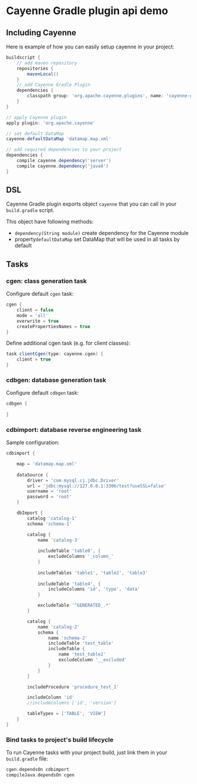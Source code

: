 # Cayenne Gradle plugin api demo

## Including Cayenne

Here is example of how you can easily setup cayenne in your project:
```groovy
buildscript {
    // add maven repository
    repositories {
        mavenLocal()
    }
    // add Cayenne Gradle Plugin
    dependencies {
        classpath group: 'org.apache.cayenne.plugins', name: 'cayenne-gradle-plugin', version: '4.0.M6-SNAPSHOT'
    }
}

// apply Cayenne plugin
apply plugin: 'org.apache.cayenne'

// set default DataMap
cayenne.defaultDataMap 'datamap.map.xml'

// add required dependencies to your project
dependencies {
    compile cayenne.dependency('server')
    compile cayenne.dependency('java8')
}
```

## DSL

Cayenne Gradle plugin exports object ``cayenne`` that you can call in your `build.gradle` script.

This object have following methods:
- ``dependency(String module)`` create dependency for the Cayenne module
- property``defaultDataMap`` set DataMap that will be used in all tasks by default 


## Tasks

### cgen: class generation task 

Configure default `cgen` task:
```groovy
cgen {
    client = false
    mode = 'all'
    overwrite = true
    createPropertiesNames = true
}
```

Define additional cgen task (e.g. for client classes):
```groovy
task clientCgen(type: cayenne.cgen) {
    client = true
}
```

### cdbgen: database generation task
 
Configure default `cdbgen` task:
```groovy
cdbgen {
    
}
```

### cdbimport: database reverse engineering task 

Sample configuration:
```groovy
cdbimport {

    map = 'datamap.map.xml'
    
    dataSource {
        driver = 'com.mysql.cj.jdbc.Driver'
        url = 'jdbc:mysql://127.0.0.1:3306/test?useSSL=false'
        username = 'root'
        password = 'root'
    }

    dbImport {
        catalog 'catalog-1'
        schema 'schema-1'

        catalog {
            name 'catalog-3'
            
            includeTable 'table0', {
                excludeColumns '_column_'
            }
            
            includeTables 'table1', 'table2', 'table3'
            
            includeTable 'table4', {
                includeColumns 'id', 'type', 'data' 
            }

            excludeTable '^GENERATED_.*'
        }

        catalog {
            name 'catalog-2'
            schema {
                name 'schema-2'
                includeTable 'test_table'
                includeTable {
                    name 'test_table2'
                    excludeColumn '__excluded'
                }
            }
        }

        includeProcedure 'procedure_test_1'

        includeColumn 'id'
        //includeColumns ['id', 'version']

        tableTypes = ['TABLE', 'VIEW']
    }
}
```

### Bind tasks to project's build lifecycle
To run Cayenne tasks with your project build, just link them in your `build.gradle` file:
```groovy
cgen.dependsOn cdbimport
compileJava.dependsOn cgen
```